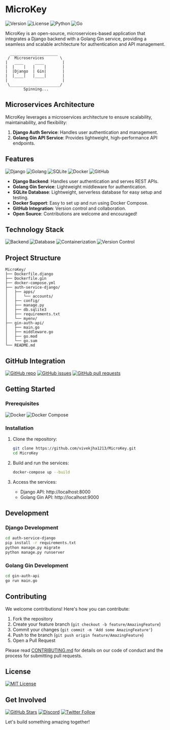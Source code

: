 # MicroKey

![Version](https://img.shields.io/badge/version-1.0.0-blue.svg)
![License](https://img.shields.io/badge/license-MIT-green.svg)
![Python](https://img.shields.io/badge/python-3.8%2B-blue.svg)
![Go](https://img.shields.io/badge/go-1.16%2B-blue.svg)

MicroKey is an open-source, microservices-based application that integrates a Django backend with a Golang Gin service, providing a seamless and scalable architecture for authentication and API management.

```
  _____________________
 /  Microservices       \
|   ____     ____        |
|  |    |   |    |       |
|  |Django  | Gin|       |
|  |____|   |____|       |
|                        |
 \______________________/
        Spinning...
```

## Microservices Architecture

MicroKey leverages a microservices architecture to ensure scalability, maintainability, and flexibility:

1. **Django Auth Service**: Handles user authentication and management.
2. **Golang Gin API Service**: Provides lightweight, high-performance API endpoints.

## Features

![Django](https://img.shields.io/badge/django-backend-green.svg)
![Golang](https://img.shields.io/badge/golang-gin-blue.svg)
![SQLite](https://img.shields.io/badge/database-sqlite-orange.svg)
![Docker](https://img.shields.io/badge/container-docker-blue.svg)
![GitHub](https://img.shields.io/badge/version%20control-github-black.svg)

- **Django Backend**: Handles user authentication and serves REST APIs.
- **Golang Gin Service**: Lightweight middleware for authentication.
- **SQLite Database**: Lightweight, serverless database for easy setup and testing.
- **Docker Support**: Easy to set up and run using Docker Compose.
- **GitHub Integration**: Version control and collaboration.
- **Open Source**: Contributions are welcome and encouraged!

## Technology Stack

![Backend](https://img.shields.io/badge/backend-django%20%7C%20golang-blue.svg)
![Database](https://img.shields.io/badge/database-sqlite-orange.svg)
![Containerization](https://img.shields.io/badge/containerization-docker-blue.svg)
![Version Control](https://img.shields.io/badge/version%20control-git-black.svg)

## Project Structure

```
MicroKey/
├── Dockerfile.django
├── Dockerfile.gin
├── docker-compose.yml
├── auth-service-django/
│   ├── apps/
│   │   └── accounts/
│   ├── config/
│   ├── manage.py
│   ├── db.sqlite3
│   ├── requirements.txt
│   └── myenv/
├── gin-auth-api/
│   ├── main.go
│   ├── middleware.go
│   ├── go.mod
│   └── go.sum
└── README.md
```

## GitHub Integration

[![GitHub repo](https://img.shields.io/badge/github-MicroKey-brightgreen.svg)](https://github.com/vivekjha1213/MicroKey)
[![GitHub issues](https://img.shields.io/github/issues/vivekjha1213/MicroKey.svg)](https://github.com/vivekjha1213/MicroKey/issues)
[![GitHub pull requests](https://img.shields.io/github/issues-pr/vivekjha1213/MicroKey.svg)](https://github.com/vivekjha1213/MicroKey/pulls)

## Getting Started

### Prerequisites

![Docker](https://img.shields.io/badge/required-docker-blue.svg)
![Docker Compose](https://img.shields.io/badge/required-docker--compose-blue.svg)

### Installation

1. Clone the repository:
   ```bash
   git clone https://github.com/vivekjha1213/MicroKey.git
   cd MicroKey
   ```

2. Build and run the services:
   ```bash
   docker-compose up --build
   ```

3. Access the services:
   - Django API: http://localhost:8000
   - Golang Gin API: http://localhost:9000

## Development

### Django Development

```bash
cd auth-service-django
pip install -r requirements.txt
python manage.py migrate
python manage.py runserver
```

### Golang Gin Development

```bash
cd gin-auth-api
go run main.go
```

## Contributing

We welcome contributions! Here's how you can contribute:

1. Fork the repository
2. Create your feature branch (`git checkout -b feature/AmazingFeature`)
3. Commit your changes (`git commit -m 'Add some AmazingFeature'`)
4. Push to the branch (`git push origin feature/AmazingFeature`)
5. Open a Pull Request

Please read [CONTRIBUTING.md](CONTRIBUTING.md) for details on our code of conduct and the process for submitting pull requests.

## License

[![MIT License](https://img.shields.io/badge/license-MIT-green.svg)](LICENSE)

## Get Involved

[![GitHub Stars](https://img.shields.io/github/stars/vivekjha1213/MicroKey.svg?style=social)](https://github.com/vivekjha1213/MicroKey)
[![Discord](https://img.shields.io/discord/XXXXXX.svg?label=&logo=discord&logoColor=ffffff&color=7389D8&labelColor=6A7EC2)](https://discord.gg/microkey)
[![Twitter Follow](https://img.shields.io/twitter/follow/MicroKeyProject.svg?style=social)](https://twitter.com/MicroKeyProject)

Let's build something amazing together!
